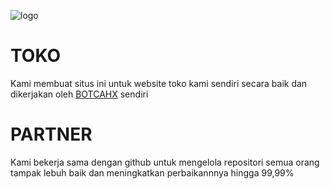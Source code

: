 ![logo](https://github.com/matchbox-id.png)
# TOKO
Kami membuat situs ini untuk website toko kami sendiri secara baik dan dikerjakan oleh [BOTCAHX](https://github.com/Botcahx) sendiri

# PARTNER
Kami bekerja sama dengan github untuk mengelola repositori semua orang tampak lebuh baik dan meningkatkan perbaikannnya hingga 99,99% 

